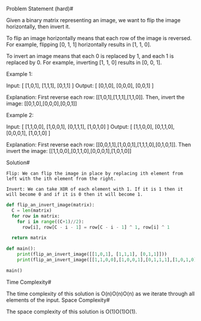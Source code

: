 Problem Statement (hard)#

Given a binary matrix representing an image, we want to flip the image horizontally, then invert it.

To flip an image horizontally means that each row of the image is reversed. For example, flipping [0, 1, 1] horizontally results in [1, 1, 0].

To invert an image means that each 0 is replaced by 1, and each 1 is replaced by 0. For example, inverting [1, 1, 0] results in [0, 0, 1].

Example 1:

Input: [
[1,0,1],
[1,1,1],
[0,1,1]
]
Output: [
[0,1,0],
[0,0,0],
[0,0,1]
]

Explanation: First reverse each row: [[1,0,1],[1,1,1],[1,1,0]]. Then, invert the image: [[0,1,0],[0,0,0],[0,0,1]]

Example 2:

Input: [
[1,1,0,0],
[1,0,0,1],
[0,1,1,1],
[1,0,1,0]
]
Output: [
[1,1,0,0],
[0,1,1,0],
[0,0,0,1],
[1,0,1,0]
]

Explanation: First reverse each row: [[0,0,1,1],[1,0,0,1],[1,1,1,0],[0,1,0,1]]. Then invert the image: [[1,1,0,0],[0,1,1,0],[0,0,0,1],[1,0,1,0]]

Solution#

    Flip: We can flip the image in place by replacing ith element from left with the ith element from the right.

    Invert: We can take XOR of each element with 1. If it is 1 then it will become 0 and if it is 0 then it will become 1.

```python
def flip_an_invert_image(matrix):
  C = len(matrix)
  for row in matrix:
    for i in range((C+1)//2):
      row[i], row[C - i - 1] = row[C - i - 1] ^ 1, row[i] ^ 1

  return matrix

def main():
    print(flip_an_invert_image([[1,0,1], [1,1,1], [0,1,1]]))
    print(flip_an_invert_image([[1,1,0,0],[1,0,0,1],[0,1,1,1],[1,0,1,0]]))

main()
```

Time Complexity#

The time complexity of this solution is O(n)O(n)O(n) as we iterate through all elements of the input.
Space Complexity#

The space complexity of this solution is O(1)O(1)O(1).
